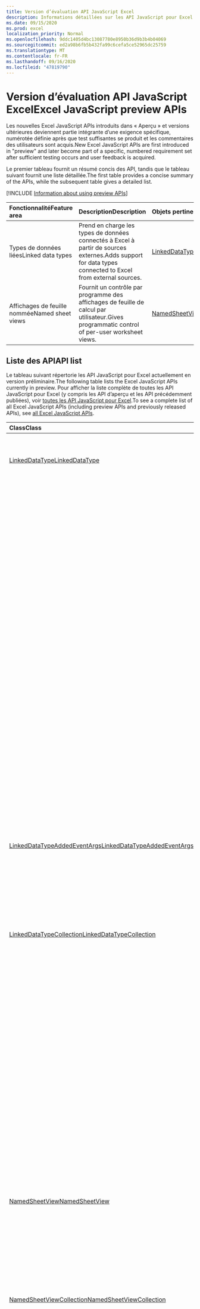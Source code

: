 ```yaml
---
title: Version d’évaluation API JavaScript Excel
description: Informations détaillées sur les API JavaScript pour Excel à venir.
ms.date: 09/15/2020
ms.prod: excel
localization_priority: Normal
ms.openlocfilehash: 9ddc1405d4bc13087780e8950b36d9b3b4b04069
ms.sourcegitcommit: ed2a98b6fb5b432fa99c6cefa5ce52965dc25759
ms.translationtype: MT
ms.contentlocale: fr-FR
ms.lasthandoff: 09/16/2020
ms.locfileid: "47819790"
---
```

# <a name="excel-javascript-preview-apis"></a><span data-ttu-id="6dd8d-103">Version d’évaluation API JavaScript Excel</span><span class="sxs-lookup"><span data-stu-id="6dd8d-103">Excel JavaScript preview APIs</span></span>

<span data-ttu-id="6dd8d-104">Les nouvelles Excel JavaScript APIs introduits dans « Aperçu » et versions ultérieures deviennent partie intégrante d’une exigence spécifique, numérotée définie après que test suffisantes se produit et les commentaires des utilisateurs sont acquis.</span><span class="sxs-lookup"><span data-stu-id="6dd8d-104">New Excel JavaScript APIs are first introduced in "preview" and later become part of a specific, numbered requirement set after sufficient testing occurs and user feedback is acquired.</span></span>

<span data-ttu-id="6dd8d-105">Le premier tableau fournit un résumé concis des API, tandis que le tableau suivant fournit une liste détaillée.</span><span class="sxs-lookup"><span data-stu-id="6dd8d-105">The first table provides a concise summary of the APIs, while the subsequent table gives a detailed list.</span></span>

[!INCLUDE [Information about using preview APIs](../../includes/using-preview-apis-host.md)]

| <span data-ttu-id="6dd8d-106">Fonctionnalité</span><span class="sxs-lookup"><span data-stu-id="6dd8d-106">Feature area</span></span> | <span data-ttu-id="6dd8d-107">Description</span><span class="sxs-lookup"><span data-stu-id="6dd8d-107">Description</span></span> | <span data-ttu-id="6dd8d-108">Objets pertinents</span><span class="sxs-lookup"><span data-stu-id="6dd8d-108">Relevant objects</span></span> |
|:--- |:--- |:--- |
| <span data-ttu-id="6dd8d-109">Types de données liées</span><span class="sxs-lookup"><span data-stu-id="6dd8d-109">Linked data types</span></span> | <span data-ttu-id="6dd8d-110">Prend en charge les types de données connectés à Excel à partir de sources externes.</span><span class="sxs-lookup"><span data-stu-id="6dd8d-110">Adds support for data types connected to Excel from external sources.</span></span> | [<span data-ttu-id="6dd8d-111">LinkedDataType</span><span class="sxs-lookup"><span data-stu-id="6dd8d-111">LinkedDataType</span></span>](/javascript/api/excel/excel.linkeddatatype)|
| <span data-ttu-id="6dd8d-112">Affichages de feuille nommée</span><span class="sxs-lookup"><span data-stu-id="6dd8d-112">Named sheet views</span></span> | <span data-ttu-id="6dd8d-113">Fournit un contrôle par programme des affichages de feuille de calcul par utilisateur.</span><span class="sxs-lookup"><span data-stu-id="6dd8d-113">Gives programmatic control of per-user worksheet views.</span></span> | [<span data-ttu-id="6dd8d-114">NamedSheetView</span><span class="sxs-lookup"><span data-stu-id="6dd8d-114">NamedSheetView</span></span>](/javascript/api/excel/excel.namedsheetview) |

## <a name="api-list"></a><span data-ttu-id="6dd8d-115">Liste des API</span><span class="sxs-lookup"><span data-stu-id="6dd8d-115">API list</span></span>

<span data-ttu-id="6dd8d-116">Le tableau suivant répertorie les API JavaScript pour Excel actuellement en version préliminaire.</span><span class="sxs-lookup"><span data-stu-id="6dd8d-116">The following table lists the Excel JavaScript APIs currently in preview.</span></span> <span data-ttu-id="6dd8d-117">Pour afficher la liste complète de toutes les API JavaScript pour Excel (y compris les API d’aperçu et les API précédemment publiées), voir [toutes les API JavaScript pour Excel](/javascript/api/excel?view=excel-js-preview&preserve-view=true).</span><span class="sxs-lookup"><span data-stu-id="6dd8d-117">To see a complete list of all Excel JavaScript APIs (including preview APIs and previously released APIs), see [all Excel JavaScript APIs](/javascript/api/excel?view=excel-js-preview&preserve-view=true).</span></span>

| <span data-ttu-id="6dd8d-118">Class</span><span class="sxs-lookup"><span data-stu-id="6dd8d-118">Class</span></span> | <span data-ttu-id="6dd8d-119">Champs</span><span class="sxs-lookup"><span data-stu-id="6dd8d-119">Fields</span></span> | <span data-ttu-id="6dd8d-120">Description</span><span class="sxs-lookup"><span data-stu-id="6dd8d-120">Description</span></span> |
|:---|:---|:---|
|[<span data-ttu-id="6dd8d-121">LinkedDataType</span><span class="sxs-lookup"><span data-stu-id="6dd8d-121">LinkedDataType</span></span>](/javascript/api/excel/excel.linkeddatatype)|[<span data-ttu-id="6dd8d-122">dataProvider</span><span class="sxs-lookup"><span data-stu-id="6dd8d-122">dataProvider</span></span>](/javascript/api/excel/excel.linkeddatatype#dataprovider)|<span data-ttu-id="6dd8d-123">Nom du fournisseur de données pour le type de données liées.</span><span class="sxs-lookup"><span data-stu-id="6dd8d-123">The name of the data provider for the linked data type.</span></span> <span data-ttu-id="6dd8d-124">Cela peut changer lorsque les informations sont récupérées à partir du service.</span><span class="sxs-lookup"><span data-stu-id="6dd8d-124">This may change when information is retrieved from the service.</span></span>|
||[<span data-ttu-id="6dd8d-125">lastRefreshed</span><span class="sxs-lookup"><span data-stu-id="6dd8d-125">lastRefreshed</span></span>](/javascript/api/excel/excel.linkeddatatype#lastrefreshed)|<span data-ttu-id="6dd8d-126">Date et heure locales du fuseau horaire depuis l’ouverture du classeur lors de la dernière actualisation du type de données liées.</span><span class="sxs-lookup"><span data-stu-id="6dd8d-126">The local time-zone date and time since the workbook was opened when the linked data type was last refreshed.</span></span>|
||[<span data-ttu-id="6dd8d-127">name</span><span class="sxs-lookup"><span data-stu-id="6dd8d-127">name</span></span>](/javascript/api/excel/excel.linkeddatatype#name)|<span data-ttu-id="6dd8d-128">Nom du type de données liées.</span><span class="sxs-lookup"><span data-stu-id="6dd8d-128">The name of the linked data type.</span></span> <span data-ttu-id="6dd8d-129">Cela peut changer lorsque les informations sont récupérées à partir du service.</span><span class="sxs-lookup"><span data-stu-id="6dd8d-129">This may change when information is retrieved from the service.</span></span>|
||[<span data-ttu-id="6dd8d-130">periodicRefreshInterval</span><span class="sxs-lookup"><span data-stu-id="6dd8d-130">periodicRefreshInterval</span></span>](/javascript/api/excel/excel.linkeddatatype#periodicrefreshinterval)|<span data-ttu-id="6dd8d-131">Fréquence, en secondes, à laquelle le type de données liées est actualisé si `refreshMode` est défini sur « périodique ».</span><span class="sxs-lookup"><span data-stu-id="6dd8d-131">The frequency, in seconds, at which the linked data type is refreshed if `refreshMode` is set to "Periodic".</span></span>|
||[<span data-ttu-id="6dd8d-132">refreshMode</span><span class="sxs-lookup"><span data-stu-id="6dd8d-132">refreshMode</span></span>](/javascript/api/excel/excel.linkeddatatype#refreshmode)|<span data-ttu-id="6dd8d-133">Mécanisme par lequel les données du type de données liées sont récupérées.</span><span class="sxs-lookup"><span data-stu-id="6dd8d-133">The mechanism by which the data for the linked data type is retrieved.</span></span>|
||[<span data-ttu-id="6dd8d-134">serviceId</span><span class="sxs-lookup"><span data-stu-id="6dd8d-134">serviceId</span></span>](/javascript/api/excel/excel.linkeddatatype#serviceid)|<span data-ttu-id="6dd8d-135">ID unique du type de données liées.</span><span class="sxs-lookup"><span data-stu-id="6dd8d-135">The unique id of the linked data type.</span></span>|
||[<span data-ttu-id="6dd8d-136">supportedRefreshModes</span><span class="sxs-lookup"><span data-stu-id="6dd8d-136">supportedRefreshModes</span></span>](/javascript/api/excel/excel.linkeddatatype#supportedrefreshmodes)|<span data-ttu-id="6dd8d-137">Renvoie un tableau avec tous les modes d’actualisation pris en charge par le type de données liées.</span><span class="sxs-lookup"><span data-stu-id="6dd8d-137">Returns an array with all the refresh modes supported by the linked data type.</span></span> <span data-ttu-id="6dd8d-138">Le contenu du tableau peut changer lorsque les informations sont récupérées à partir du service.</span><span class="sxs-lookup"><span data-stu-id="6dd8d-138">The contents of the array may change when information is retrieved from the service.</span></span>|
||[<span data-ttu-id="6dd8d-139">requestRefresh()</span><span class="sxs-lookup"><span data-stu-id="6dd8d-139">requestRefresh()</span></span>](/javascript/api/excel/excel.linkeddatatype#requestrefresh--)|<span data-ttu-id="6dd8d-140">Effectue une demande pour actualiser le type de données liées.</span><span class="sxs-lookup"><span data-stu-id="6dd8d-140">Makes a request to refresh the linked data type.</span></span> <span data-ttu-id="6dd8d-141">Si le service est occupé ou inaccessible temporairement, la demande ne sera pas remplie.</span><span class="sxs-lookup"><span data-stu-id="6dd8d-141">If the service is busy or otherwise temporarily inaccessible, the request will not be fulfilled.</span></span>|
||[<span data-ttu-id="6dd8d-142">requestSetRefreshMode (refreshMode : Excel. LinkedDataTypeRefreshMode)</span><span class="sxs-lookup"><span data-stu-id="6dd8d-142">requestSetRefreshMode(refreshMode: Excel.LinkedDataTypeRefreshMode)</span></span>](/javascript/api/excel/excel.linkeddatatype#requestsetrefreshmode-refreshmode-)|<span data-ttu-id="6dd8d-143">Effectue une demande pour modifier le mode d’actualisation de ce type de données liées.</span><span class="sxs-lookup"><span data-stu-id="6dd8d-143">Makes a request to change the refresh mode for this linked data type.</span></span>|
|[<span data-ttu-id="6dd8d-144">LinkedDataTypeAddedEventArgs</span><span class="sxs-lookup"><span data-stu-id="6dd8d-144">LinkedDataTypeAddedEventArgs</span></span>](/javascript/api/excel/excel.linkeddatatypeaddedeventargs)|[<span data-ttu-id="6dd8d-145">serviceId</span><span class="sxs-lookup"><span data-stu-id="6dd8d-145">serviceId</span></span>](/javascript/api/excel/excel.linkeddatatypeaddedeventargs#serviceid)|<span data-ttu-id="6dd8d-146">ID unique du nouveau type de données liées.</span><span class="sxs-lookup"><span data-stu-id="6dd8d-146">The unique id of the new linked data type.</span></span>|
||[<span data-ttu-id="6dd8d-147">source</span><span class="sxs-lookup"><span data-stu-id="6dd8d-147">source</span></span>](/javascript/api/excel/excel.linkeddatatypeaddedeventargs#source)|<span data-ttu-id="6dd8d-148">Obtient la source de l’événement.</span><span class="sxs-lookup"><span data-stu-id="6dd8d-148">Gets the source of the event.</span></span> <span data-ttu-id="6dd8d-149">Pour plus d’informations, voir Excel.EventSource.</span><span class="sxs-lookup"><span data-stu-id="6dd8d-149">See Excel.EventSource for details.</span></span>|
||[<span data-ttu-id="6dd8d-150">type</span><span class="sxs-lookup"><span data-stu-id="6dd8d-150">type</span></span>](/javascript/api/excel/excel.linkeddatatypeaddedeventargs#type)|<span data-ttu-id="6dd8d-151">Obtient le type de l’événement.</span><span class="sxs-lookup"><span data-stu-id="6dd8d-151">Gets the type of the event.</span></span> <span data-ttu-id="6dd8d-152">Pour plus d’informations, voir Excel.EventType.</span><span class="sxs-lookup"><span data-stu-id="6dd8d-152">See Excel.EventType for details.</span></span>|
|[<span data-ttu-id="6dd8d-153">LinkedDataTypeCollection</span><span class="sxs-lookup"><span data-stu-id="6dd8d-153">LinkedDataTypeCollection</span></span>](/javascript/api/excel/excel.linkeddatatypecollection)|[<span data-ttu-id="6dd8d-154">getCount()</span><span class="sxs-lookup"><span data-stu-id="6dd8d-154">getCount()</span></span>](/javascript/api/excel/excel.linkeddatatypecollection#getcount--)|<span data-ttu-id="6dd8d-155">Obtient le nombre de types de données liées dans la collection.</span><span class="sxs-lookup"><span data-stu-id="6dd8d-155">Gets the number of linked data types in the collection.</span></span>|
||[<span data-ttu-id="6dd8d-156">getItem (Key : nombre)</span><span class="sxs-lookup"><span data-stu-id="6dd8d-156">getItem(key: number)</span></span>](/javascript/api/excel/excel.linkeddatatypecollection#getitem-key-)|<span data-ttu-id="6dd8d-157">Obtient un type de données liées par ID de service.</span><span class="sxs-lookup"><span data-stu-id="6dd8d-157">Gets a linked data type by service id.</span></span>|
||[<span data-ttu-id="6dd8d-158">getItemAt(index: number)</span><span class="sxs-lookup"><span data-stu-id="6dd8d-158">getItemAt(index: number)</span></span>](/javascript/api/excel/excel.linkeddatatypecollection#getitemat-index-)|<span data-ttu-id="6dd8d-159">Obtient un type de données liées par son index dans la collection.</span><span class="sxs-lookup"><span data-stu-id="6dd8d-159">Gets a linked data type by its index in the collection.</span></span>|
||[<span data-ttu-id="6dd8d-160">getItemOrNullObject (Key : nombre)</span><span class="sxs-lookup"><span data-stu-id="6dd8d-160">getItemOrNullObject(key: number)</span></span>](/javascript/api/excel/excel.linkeddatatypecollection#getitemornullobject-key-)|<span data-ttu-id="6dd8d-161">Obtient un type de données liées par ID.</span><span class="sxs-lookup"><span data-stu-id="6dd8d-161">Gets a linked data type by ID.</span></span> <span data-ttu-id="6dd8d-162">Si le type de données liées n’existe pas, il s’agit d’un objet dont la `isNullObject` propriété a la valeur `true` .</span><span class="sxs-lookup"><span data-stu-id="6dd8d-162">If the linked data type does not exist, an object with its `isNullObject` property set to `true`.</span></span> <span data-ttu-id="6dd8d-163">Pour plus d’informations, consultez la rubrique {@link https://docs.microsoft.com/office/dev/add-ins/develop/application-specific-api-model#ornullobject-methods-and-properties</span><span class="sxs-lookup"><span data-stu-id="6dd8d-163">For further information, see {@link https://docs.microsoft.com/office/dev/add-ins/develop/application-specific-api-model#ornullobject-methods-and-properties</span></span> | <span data-ttu-id="6dd8d-164">\* Méthodes et propriétés de OrNullObject}.</span><span class="sxs-lookup"><span data-stu-id="6dd8d-164">\*OrNullObject methods and properties}.</span></span>|
||[<span data-ttu-id="6dd8d-165">items</span><span class="sxs-lookup"><span data-stu-id="6dd8d-165">items</span></span>](/javascript/api/excel/excel.linkeddatatypecollection#items)|<span data-ttu-id="6dd8d-166">Obtient l’élément enfant chargé dans cette collection de sites.</span><span class="sxs-lookup"><span data-stu-id="6dd8d-166">Gets the loaded child items in this collection.</span></span>|
||[<span data-ttu-id="6dd8d-167">requestRefreshAll()</span><span class="sxs-lookup"><span data-stu-id="6dd8d-167">requestRefreshAll()</span></span>](/javascript/api/excel/excel.linkeddatatypecollection#requestrefreshall--)|<span data-ttu-id="6dd8d-168">Effectue une demande d’actualisation de tous les types de données liées dans la collection.</span><span class="sxs-lookup"><span data-stu-id="6dd8d-168">Makes a request to refresh all the linked data types in the collection.</span></span>|
|[<span data-ttu-id="6dd8d-169">NamedSheetView</span><span class="sxs-lookup"><span data-stu-id="6dd8d-169">NamedSheetView</span></span>](/javascript/api/excel/excel.namedsheetview)|[<span data-ttu-id="6dd8d-170">activate()</span><span class="sxs-lookup"><span data-stu-id="6dd8d-170">activate()</span></span>](/javascript/api/excel/excel.namedsheetview#activate--)|<span data-ttu-id="6dd8d-171">Active l’affichage tableau.</span><span class="sxs-lookup"><span data-stu-id="6dd8d-171">Activates this sheet view.</span></span> <span data-ttu-id="6dd8d-172">Cela équivaut à l’utilisation de l’option « Basculer vers » dans l’interface utilisateur Excel.</span><span class="sxs-lookup"><span data-stu-id="6dd8d-172">This is equivalent to using "Switch To" in the Excel UI.</span></span>|
||[<span data-ttu-id="6dd8d-173">delete()</span><span class="sxs-lookup"><span data-stu-id="6dd8d-173">delete()</span></span>](/javascript/api/excel/excel.namedsheetview#delete--)|<span data-ttu-id="6dd8d-174">Supprime l’affichage tableau de la feuille de calcul.</span><span class="sxs-lookup"><span data-stu-id="6dd8d-174">Removes the sheet view from the worksheet.</span></span>|
||[<span data-ttu-id="6dd8d-175">doublon (Name ?: String)</span><span class="sxs-lookup"><span data-stu-id="6dd8d-175">duplicate(name?: string)</span></span>](/javascript/api/excel/excel.namedsheetview#duplicate-name-)|<span data-ttu-id="6dd8d-176">Crée une copie de l’affichage de cette feuille.</span><span class="sxs-lookup"><span data-stu-id="6dd8d-176">Creates a copy of this sheet view.</span></span>|
||[<span data-ttu-id="6dd8d-177">name</span><span class="sxs-lookup"><span data-stu-id="6dd8d-177">name</span></span>](/javascript/api/excel/excel.namedsheetview#name)|<span data-ttu-id="6dd8d-178">Obtient ou définit le nom de l’affichage tableau.</span><span class="sxs-lookup"><span data-stu-id="6dd8d-178">Gets or sets the name of the sheet view.</span></span>|
|[<span data-ttu-id="6dd8d-179">NamedSheetViewCollection</span><span class="sxs-lookup"><span data-stu-id="6dd8d-179">NamedSheetViewCollection</span></span>](/javascript/api/excel/excel.namedsheetviewcollection)|[<span data-ttu-id="6dd8d-180">add(name: string)</span><span class="sxs-lookup"><span data-stu-id="6dd8d-180">add(name: string)</span></span>](/javascript/api/excel/excel.namedsheetviewcollection#add-name-)|<span data-ttu-id="6dd8d-181">Crée une nouvelle vue de feuille portant le nom donné.</span><span class="sxs-lookup"><span data-stu-id="6dd8d-181">Creates a new sheet view with the given name.</span></span>|
||[<span data-ttu-id="6dd8d-182">enterTemporary()</span><span class="sxs-lookup"><span data-stu-id="6dd8d-182">enterTemporary()</span></span>](/javascript/api/excel/excel.namedsheetviewcollection#entertemporary--)|<span data-ttu-id="6dd8d-183">Crée et active un nouvel affichage de tableau temporaire.</span><span class="sxs-lookup"><span data-stu-id="6dd8d-183">Creates and activates a new temporary sheet view.</span></span>|
||[<span data-ttu-id="6dd8d-184">Exit ()</span><span class="sxs-lookup"><span data-stu-id="6dd8d-184">exit()</span></span>](/javascript/api/excel/excel.namedsheetviewcollection#exit--)|<span data-ttu-id="6dd8d-185">Quitte l’affichage de la feuille active.</span><span class="sxs-lookup"><span data-stu-id="6dd8d-185">Exits the currently active sheet view.</span></span>|
||[<span data-ttu-id="6dd8d-186">getActive()</span><span class="sxs-lookup"><span data-stu-id="6dd8d-186">getActive()</span></span>](/javascript/api/excel/excel.namedsheetviewcollection#getactive--)|<span data-ttu-id="6dd8d-187">Obtient l’affichage de la feuille actuellement actif de la feuille de calcul.</span><span class="sxs-lookup"><span data-stu-id="6dd8d-187">Gets the worksheet's currently active sheet view.</span></span>|
||[<span data-ttu-id="6dd8d-188">getCount()</span><span class="sxs-lookup"><span data-stu-id="6dd8d-188">getCount()</span></span>](/javascript/api/excel/excel.namedsheetviewcollection#getcount--)|<span data-ttu-id="6dd8d-189">Obtient le nombre d’affichages de feuille dans cette feuille de calcul.</span><span class="sxs-lookup"><span data-stu-id="6dd8d-189">Gets the number of sheet views in this worksheet.</span></span>|
||[<span data-ttu-id="6dd8d-190">getItem(key: string)</span><span class="sxs-lookup"><span data-stu-id="6dd8d-190">getItem(key: string)</span></span>](/javascript/api/excel/excel.namedsheetviewcollection#getitem-key-)|<span data-ttu-id="6dd8d-191">Obtient un affichage tableau à l’aide de son nom.</span><span class="sxs-lookup"><span data-stu-id="6dd8d-191">Gets a sheet view using its name.</span></span>|
||[<span data-ttu-id="6dd8d-192">getItemAt(index: number)</span><span class="sxs-lookup"><span data-stu-id="6dd8d-192">getItemAt(index: number)</span></span>](/javascript/api/excel/excel.namedsheetviewcollection#getitemat-index-)|<span data-ttu-id="6dd8d-193">Obtient un affichage feuille par son index dans la collection.</span><span class="sxs-lookup"><span data-stu-id="6dd8d-193">Gets a sheet view by its index in the collection.</span></span>|
||[<span data-ttu-id="6dd8d-194">items</span><span class="sxs-lookup"><span data-stu-id="6dd8d-194">items</span></span>](/javascript/api/excel/excel.namedsheetviewcollection#items)|<span data-ttu-id="6dd8d-195">Obtient l’élément enfant chargé dans cette collection de sites.</span><span class="sxs-lookup"><span data-stu-id="6dd8d-195">Gets the loaded child items in this collection.</span></span>|
|[<span data-ttu-id="6dd8d-196">PivotLayout</span><span class="sxs-lookup"><span data-stu-id="6dd8d-196">PivotLayout</span></span>](/javascript/api/excel/excel.pivotlayout)|[<span data-ttu-id="6dd8d-197">altTextDescription</span><span class="sxs-lookup"><span data-stu-id="6dd8d-197">altTextDescription</span></span>](/javascript/api/excel/excel.pivotlayout#alttextdescription)|<span data-ttu-id="6dd8d-198">Description du texte de remplacement du tableau croisé dynamique.</span><span class="sxs-lookup"><span data-stu-id="6dd8d-198">The alt text description of the PivotTable.</span></span>|
||[<span data-ttu-id="6dd8d-199">altTextTitle</span><span class="sxs-lookup"><span data-stu-id="6dd8d-199">altTextTitle</span></span>](/javascript/api/excel/excel.pivotlayout#alttexttitle)|<span data-ttu-id="6dd8d-200">Titre de texte de remplacement du tableau croisé dynamique.</span><span class="sxs-lookup"><span data-stu-id="6dd8d-200">The alt text title of the PivotTable.</span></span>|
||[<span data-ttu-id="6dd8d-201">displayBlankLineAfterEachItem (Display : Boolean)</span><span class="sxs-lookup"><span data-stu-id="6dd8d-201">displayBlankLineAfterEachItem(display: boolean)</span></span>](/javascript/api/excel/excel.pivotlayout#displayblanklineaftereachitem-display-)|<span data-ttu-id="6dd8d-202">Définit si une ligne vide doit être affichée après chaque élément.</span><span class="sxs-lookup"><span data-stu-id="6dd8d-202">Sets whether or not to display a blank line after each item.</span></span> <span data-ttu-id="6dd8d-203">Cette valeur est définie au niveau global pour le tableau croisé dynamique et appliquée à des champs PivotFields individuels.</span><span class="sxs-lookup"><span data-stu-id="6dd8d-203">This is set at the global level for the PivotTable and applied to individual PivotFields.</span></span>|
||[<span data-ttu-id="6dd8d-204">emptyCellText</span><span class="sxs-lookup"><span data-stu-id="6dd8d-204">emptyCellText</span></span>](/javascript/api/excel/excel.pivotlayout#emptycelltext)|<span data-ttu-id="6dd8d-205">Texte qui est rempli automatiquement dans une cellule vide du tableau croisé dynamique si `fillEmptyCells == true` .</span><span class="sxs-lookup"><span data-stu-id="6dd8d-205">The text that is automatically filled into any empty cell in the PivotTable if `fillEmptyCells == true`.</span></span>|
||[<span data-ttu-id="6dd8d-206">fillEmptyCells</span><span class="sxs-lookup"><span data-stu-id="6dd8d-206">fillEmptyCells</span></span>](/javascript/api/excel/excel.pivotlayout#fillemptycells)|<span data-ttu-id="6dd8d-207">Indique si les cellules vides dans le tableau croisé dynamique doivent être renseignées avec le `emptyCellText` .</span><span class="sxs-lookup"><span data-stu-id="6dd8d-207">Specifies whether empty cells in the PivotTable should be populated with the `emptyCellText`.</span></span> <span data-ttu-id="6dd8d-208">Elle a la valeur False par défaut.</span><span class="sxs-lookup"><span data-stu-id="6dd8d-208">False by default.</span></span>|
||[<span data-ttu-id="6dd8d-209">getCell(dataHierarchy: DataPivotHierarchy \| string, rowItems: Array<PivotItem \| string>, columnItems: Array<PivotItem \| string>)</span><span class="sxs-lookup"><span data-stu-id="6dd8d-209">getCell(dataHierarchy: DataPivotHierarchy \| string, rowItems: Array<PivotItem \| string>, columnItems: Array<PivotItem \| string>)</span></span>](/javascript/api/excel/excel.pivotlayout#getcell-datahierarchy--rowitems--columnitems-)|<span data-ttu-id="6dd8d-210">Obtient une cellule unique dans le tableau croisé dynamique basé sur une hiérarchie de données ainsi que les éléments de ligne et de colonne de leurs hiérarchies respectives.</span><span class="sxs-lookup"><span data-stu-id="6dd8d-210">Gets a unique cell in the PivotTable based on a data hierarchy and the row and column items of their respective hierarchies.</span></span> <span data-ttu-id="6dd8d-211">La cellule renvoyée est l’intersection de la ligne donnée et une colonne qui contient les données à partir de la hiérarchie donnée.</span><span class="sxs-lookup"><span data-stu-id="6dd8d-211">The returned cell is the intersection of the given row and column that contains the data from the given hierarchy.</span></span> <span data-ttu-id="6dd8d-212">Cette méthode est l’inverse de l’appel getPivotItems et getDataHierarchy sur une cellule particulière.</span><span class="sxs-lookup"><span data-stu-id="6dd8d-212">This method is the inverse of calling getPivotItems and getDataHierarchy on a particular cell.</span></span>|
||[<span data-ttu-id="6dd8d-213">repeatAllItemLabels (repeatLabels : booléen)</span><span class="sxs-lookup"><span data-stu-id="6dd8d-213">repeatAllItemLabels(repeatLabels: boolean)</span></span>](/javascript/api/excel/excel.pivotlayout#repeatallitemlabels-repeatlabels-)|<span data-ttu-id="6dd8d-214">Définit le paramètre « répéter toutes les étiquettes d’éléments » sur tous les champs du tableau croisé dynamique.</span><span class="sxs-lookup"><span data-stu-id="6dd8d-214">Sets the "repeat all item labels" setting across all fields in the PivotTable.</span></span>|
||[<span data-ttu-id="6dd8d-215">setStyle (style : String \| PivotTableStyle \| BuiltInPivotTableStyle)</span><span class="sxs-lookup"><span data-stu-id="6dd8d-215">setStyle(style: string \| PivotTableStyle \| BuiltInPivotTableStyle)</span></span>](/javascript/api/excel/excel.pivotlayout#setstyle-style-)|<span data-ttu-id="6dd8d-216">Définit le style appliqué au tableau croisé dynamique.</span><span class="sxs-lookup"><span data-stu-id="6dd8d-216">Sets the style applied to the PivotTable.</span></span>|
||[<span data-ttu-id="6dd8d-217">showFieldHeaders</span><span class="sxs-lookup"><span data-stu-id="6dd8d-217">showFieldHeaders</span></span>](/javascript/api/excel/excel.pivotlayout#showfieldheaders)|<span data-ttu-id="6dd8d-218">Indique si le tableau croisé dynamique affiche les en-têtes de champ (légendes de champ et listes déroulantes de filtre).</span><span class="sxs-lookup"><span data-stu-id="6dd8d-218">Specifies whether the PivotTable displays field headers (field captions and filter drop-downs).</span></span>|
|[<span data-ttu-id="6dd8d-219">PivotTable</span><span class="sxs-lookup"><span data-stu-id="6dd8d-219">PivotTable</span></span>](/javascript/api/excel/excel.pivottable)|[<span data-ttu-id="6dd8d-220">refreshOnOpen</span><span class="sxs-lookup"><span data-stu-id="6dd8d-220">refreshOnOpen</span></span>](/javascript/api/excel/excel.pivottable#refreshonopen)|<span data-ttu-id="6dd8d-221">Indique si le tableau croisé dynamique est actualisé lors de l’ouverture du classeur.</span><span class="sxs-lookup"><span data-stu-id="6dd8d-221">Specifies whether the PivotTable refreshes when the workbook opens.</span></span> <span data-ttu-id="6dd8d-222">Correspond au paramètre « actualiser lors du chargement » dans l’interface utilisateur.</span><span class="sxs-lookup"><span data-stu-id="6dd8d-222">Corresponds to "Refresh on load" setting in the UI.</span></span>|
|[<span data-ttu-id="6dd8d-223">Range</span><span class="sxs-lookup"><span data-stu-id="6dd8d-223">Range</span></span>](/javascript/api/excel/excel.range)|[<span data-ttu-id="6dd8d-224">getMergedAreas()</span><span class="sxs-lookup"><span data-stu-id="6dd8d-224">getMergedAreas()</span></span>](/javascript/api/excel/excel.range#getmergedareas--)|<span data-ttu-id="6dd8d-225">Renvoie un `RangeAreas` objet qui représente les zones fusionnées dans cette plage.</span><span class="sxs-lookup"><span data-stu-id="6dd8d-225">Returns a `RangeAreas` object that represents the merged areas in this range.</span></span> <span data-ttu-id="6dd8d-226">Notez que si le nombre de zones fusionnées dans cette plage est supérieur à 512, l’API ne renverra pas le résultat.</span><span class="sxs-lookup"><span data-stu-id="6dd8d-226">Note that if the merged areas count in this range is more than 512, the API will fail to return the result.</span></span>|
||[<span data-ttu-id="6dd8d-227">getPrecedents()</span><span class="sxs-lookup"><span data-stu-id="6dd8d-227">getPrecedents()</span></span>](/javascript/api/excel/excel.range#getprecedents--)|<span data-ttu-id="6dd8d-228">Renvoie un `WorkbookRangeAreas` Object qui représente la plage contenant tous les antécédents d’une cellule dans une même feuille de calcul ou dans plusieurs feuilles de calcul.</span><span class="sxs-lookup"><span data-stu-id="6dd8d-228">Returns a `WorkbookRangeAreas` object that represents the range containing all the precedents of a cell in same worksheet or in multiple worksheets.</span></span>|
|[<span data-ttu-id="6dd8d-229">RefreshModeChangedEventArgs</span><span class="sxs-lookup"><span data-stu-id="6dd8d-229">RefreshModeChangedEventArgs</span></span>](/javascript/api/excel/excel.refreshmodechangedeventargs)|[<span data-ttu-id="6dd8d-230">refreshMode</span><span class="sxs-lookup"><span data-stu-id="6dd8d-230">refreshMode</span></span>](/javascript/api/excel/excel.refreshmodechangedeventargs#refreshmode)|<span data-ttu-id="6dd8d-231">Mode d’actualisation du type de données liées.</span><span class="sxs-lookup"><span data-stu-id="6dd8d-231">The linked data type refresh mode.</span></span>|
||[<span data-ttu-id="6dd8d-232">serviceId</span><span class="sxs-lookup"><span data-stu-id="6dd8d-232">serviceId</span></span>](/javascript/api/excel/excel.refreshmodechangedeventargs#serviceid)|<span data-ttu-id="6dd8d-233">ID unique de l’objet dont le mode d’actualisation a été modifié.</span><span class="sxs-lookup"><span data-stu-id="6dd8d-233">The unique id of the object whose refresh mode was changed.</span></span>|
||[<span data-ttu-id="6dd8d-234">source</span><span class="sxs-lookup"><span data-stu-id="6dd8d-234">source</span></span>](/javascript/api/excel/excel.refreshmodechangedeventargs#source)|<span data-ttu-id="6dd8d-235">Obtient la source de l’événement.</span><span class="sxs-lookup"><span data-stu-id="6dd8d-235">Gets the source of the event.</span></span> <span data-ttu-id="6dd8d-236">Pour plus d’informations, voir Excel.EventSource.</span><span class="sxs-lookup"><span data-stu-id="6dd8d-236">See Excel.EventSource for details.</span></span>|
||[<span data-ttu-id="6dd8d-237">type</span><span class="sxs-lookup"><span data-stu-id="6dd8d-237">type</span></span>](/javascript/api/excel/excel.refreshmodechangedeventargs#type)|<span data-ttu-id="6dd8d-238">Obtient le type de l’événement.</span><span class="sxs-lookup"><span data-stu-id="6dd8d-238">Gets the type of the event.</span></span> <span data-ttu-id="6dd8d-239">Pour plus d’informations, voir Excel.EventType.</span><span class="sxs-lookup"><span data-stu-id="6dd8d-239">See Excel.EventType for details.</span></span>|
|[<span data-ttu-id="6dd8d-240">RefreshRequestCompletedEventArgs</span><span class="sxs-lookup"><span data-stu-id="6dd8d-240">RefreshRequestCompletedEventArgs</span></span>](/javascript/api/excel/excel.refreshrequestcompletedeventargs)|[<span data-ttu-id="6dd8d-241">Actualisé</span><span class="sxs-lookup"><span data-stu-id="6dd8d-241">refreshed</span></span>](/javascript/api/excel/excel.refreshrequestcompletedeventargs#refreshed)|<span data-ttu-id="6dd8d-242">Indique si la demande d’actualisation a réussi.</span><span class="sxs-lookup"><span data-stu-id="6dd8d-242">Indicates if the request to refresh was successful.</span></span>|
||[<span data-ttu-id="6dd8d-243">serviceId</span><span class="sxs-lookup"><span data-stu-id="6dd8d-243">serviceId</span></span>](/javascript/api/excel/excel.refreshrequestcompletedeventargs#serviceid)|<span data-ttu-id="6dd8d-244">ID unique de l’objet dont la demande d’actualisation a été exécutée.</span><span class="sxs-lookup"><span data-stu-id="6dd8d-244">The unique id of the object whose refresh request was completed.</span></span>|
||[<span data-ttu-id="6dd8d-245">source</span><span class="sxs-lookup"><span data-stu-id="6dd8d-245">source</span></span>](/javascript/api/excel/excel.refreshrequestcompletedeventargs#source)|<span data-ttu-id="6dd8d-246">Obtient la source de l’événement.</span><span class="sxs-lookup"><span data-stu-id="6dd8d-246">Gets the source of the event.</span></span> <span data-ttu-id="6dd8d-247">Pour plus d’informations, voir Excel.EventSource.</span><span class="sxs-lookup"><span data-stu-id="6dd8d-247">See Excel.EventSource for details.</span></span>|
||[<span data-ttu-id="6dd8d-248">type</span><span class="sxs-lookup"><span data-stu-id="6dd8d-248">type</span></span>](/javascript/api/excel/excel.refreshrequestcompletedeventargs#type)|<span data-ttu-id="6dd8d-249">Obtient le type de l’événement.</span><span class="sxs-lookup"><span data-stu-id="6dd8d-249">Gets the type of the event.</span></span> <span data-ttu-id="6dd8d-250">Pour plus d’informations, voir Excel.EventType.</span><span class="sxs-lookup"><span data-stu-id="6dd8d-250">See Excel.EventType for details.</span></span>|
||[<span data-ttu-id="6dd8d-251">affichés</span><span class="sxs-lookup"><span data-stu-id="6dd8d-251">warnings</span></span>](/javascript/api/excel/excel.refreshrequestcompletedeventargs#warnings)|<span data-ttu-id="6dd8d-252">Tableau qui contient tous les avertissements générés à partir de la demande d’actualisation.</span><span class="sxs-lookup"><span data-stu-id="6dd8d-252">An array that contains any warnings generated from the refresh request.</span></span>|
|[<span data-ttu-id="6dd8d-253">ShapeCollection</span><span class="sxs-lookup"><span data-stu-id="6dd8d-253">ShapeCollection</span></span>](/javascript/api/excel/excel.shapecollection)|[<span data-ttu-id="6dd8d-254">addSvg(xml: string)</span><span class="sxs-lookup"><span data-stu-id="6dd8d-254">addSvg(xml: string)</span></span>](/javascript/api/excel/excel.shapecollection#addsvg-xml-)|<span data-ttu-id="6dd8d-255">Crée un graphique de fichiers SVG (SVG) à partir d’une chaîne XML et il est ajouté à la feuille de calcul.</span><span class="sxs-lookup"><span data-stu-id="6dd8d-255">Creates a scalable vector graphic (SVG) from an XML string and adds it to the worksheet.</span></span> <span data-ttu-id="6dd8d-256">Renvoie un objet Forme qui représente la nouvelle image.</span><span class="sxs-lookup"><span data-stu-id="6dd8d-256">Returns a Shape object that represents the new image.</span></span>|
|[<span data-ttu-id="6dd8d-257">Segment</span><span class="sxs-lookup"><span data-stu-id="6dd8d-257">Slicer</span></span>](/javascript/api/excel/excel.slicer)|[<span data-ttu-id="6dd8d-258">nameInFormula</span><span class="sxs-lookup"><span data-stu-id="6dd8d-258">nameInFormula</span></span>](/javascript/api/excel/excel.slicer#nameinformula)|<span data-ttu-id="6dd8d-259">Représente le nom du segment utilisé dans la formule.</span><span class="sxs-lookup"><span data-stu-id="6dd8d-259">Represents the slicer name used in the formula.</span></span>|
||[<span data-ttu-id="6dd8d-260">setStyle (style : String \| SlicerStyle \| BuiltInSlicerStyle)</span><span class="sxs-lookup"><span data-stu-id="6dd8d-260">setStyle(style: string \| SlicerStyle \| BuiltInSlicerStyle)</span></span>](/javascript/api/excel/excel.slicer#setstyle-style-)|<span data-ttu-id="6dd8d-261">Définit le style appliqué au segment.</span><span class="sxs-lookup"><span data-stu-id="6dd8d-261">Sets the style applied to the slicer.</span></span>|
|[<span data-ttu-id="6dd8d-262">Tableau</span><span class="sxs-lookup"><span data-stu-id="6dd8d-262">Table</span></span>](/javascript/api/excel/excel.table)|[<span data-ttu-id="6dd8d-263">clearStyle()</span><span class="sxs-lookup"><span data-stu-id="6dd8d-263">clearStyle()</span></span>](/javascript/api/excel/excel.table#clearstyle--)|<span data-ttu-id="6dd8d-264">Modifie le tableau pour utiliser le style de tableau par défaut.</span><span class="sxs-lookup"><span data-stu-id="6dd8d-264">Changes the table to use the default table style.</span></span>|
||[<span data-ttu-id="6dd8d-265">onFiltered</span><span class="sxs-lookup"><span data-stu-id="6dd8d-265">onFiltered</span></span>](/javascript/api/excel/excel.table#onfiltered)|<span data-ttu-id="6dd8d-266">Se produit lorsque le filtre est appliqué sur une table spécifique.</span><span class="sxs-lookup"><span data-stu-id="6dd8d-266">Occurs when filter is applied on a specific table.</span></span>|
||[<span data-ttu-id="6dd8d-267">tableStyle</span><span class="sxs-lookup"><span data-stu-id="6dd8d-267">tableStyle</span></span>](/javascript/api/excel/excel.table#tablestyle)|<span data-ttu-id="6dd8d-268">Style appliqué au tableau.</span><span class="sxs-lookup"><span data-stu-id="6dd8d-268">The style applied to the Table.</span></span>|
||[<span data-ttu-id="6dd8d-269">setStyle (style : String \| TableStyle \| BuiltInTableStyle)</span><span class="sxs-lookup"><span data-stu-id="6dd8d-269">setStyle(style: string \| TableStyle \| BuiltInTableStyle)</span></span>](/javascript/api/excel/excel.table#setstyle-style-)|<span data-ttu-id="6dd8d-270">Définit le style appliqué au tableau.</span><span class="sxs-lookup"><span data-stu-id="6dd8d-270">Sets the style applied to the table.</span></span>|
|[<span data-ttu-id="6dd8d-271">TableCollection</span><span class="sxs-lookup"><span data-stu-id="6dd8d-271">TableCollection</span></span>](/javascript/api/excel/excel.tablecollection)|[<span data-ttu-id="6dd8d-272">onFiltered</span><span class="sxs-lookup"><span data-stu-id="6dd8d-272">onFiltered</span></span>](/javascript/api/excel/excel.tablecollection#onfiltered)|<span data-ttu-id="6dd8d-273">Se produit lorsque le filtre est appliqué sur n’importe quel tableau dans un classeur ou une feuille de calcul.</span><span class="sxs-lookup"><span data-stu-id="6dd8d-273">Occurs when filter is applied on any table in a workbook, or a worksheet.</span></span>|
|[<span data-ttu-id="6dd8d-274">TableFilteredEventArgs</span><span class="sxs-lookup"><span data-stu-id="6dd8d-274">TableFilteredEventArgs</span></span>](/javascript/api/excel/excel.tablefilteredeventargs)|[<span data-ttu-id="6dd8d-275">tableId</span><span class="sxs-lookup"><span data-stu-id="6dd8d-275">tableId</span></span>](/javascript/api/excel/excel.tablefilteredeventargs#tableid)|<span data-ttu-id="6dd8d-276">Obtient l’ID de la table dans laquelle le filtre est appliqué.</span><span class="sxs-lookup"><span data-stu-id="6dd8d-276">Gets the id of the table in which the filter is applied.</span></span>|
||[<span data-ttu-id="6dd8d-277">type</span><span class="sxs-lookup"><span data-stu-id="6dd8d-277">type</span></span>](/javascript/api/excel/excel.tablefilteredeventargs#type)|<span data-ttu-id="6dd8d-278">Obtient le type de l’événement.</span><span class="sxs-lookup"><span data-stu-id="6dd8d-278">Gets the type of the event.</span></span> <span data-ttu-id="6dd8d-279">Pour plus d’informations, voir Excel.EventType.</span><span class="sxs-lookup"><span data-stu-id="6dd8d-279">See Excel.EventType for details.</span></span>|
||[<span data-ttu-id="6dd8d-280">worksheetId</span><span class="sxs-lookup"><span data-stu-id="6dd8d-280">worksheetId</span></span>](/javascript/api/excel/excel.tablefilteredeventargs#worksheetid)|<span data-ttu-id="6dd8d-281">Obtient l’ID de la feuille de calcul qui contient le tableau.</span><span class="sxs-lookup"><span data-stu-id="6dd8d-281">Gets the id of the worksheet which contains the table.</span></span>|
|[<span data-ttu-id="6dd8d-282">Classeur</span><span class="sxs-lookup"><span data-stu-id="6dd8d-282">Workbook</span></span>](/javascript/api/excel/excel.workbook)|[<span data-ttu-id="6dd8d-283">linkedDataTypes</span><span class="sxs-lookup"><span data-stu-id="6dd8d-283">linkedDataTypes</span></span>](/javascript/api/excel/excel.workbook#linkeddatatypes)|<span data-ttu-id="6dd8d-284">Renvoie une collection de types de données liées qui font partie du classeur.</span><span class="sxs-lookup"><span data-stu-id="6dd8d-284">Returns a collection of linked data types that are part of the workbook.</span></span>|
||[<span data-ttu-id="6dd8d-285">showPivotFieldList</span><span class="sxs-lookup"><span data-stu-id="6dd8d-285">showPivotFieldList</span></span>](/javascript/api/excel/excel.workbook#showpivotfieldlist)|<span data-ttu-id="6dd8d-286">Indique si le volet de liste de champs du tableau croisé dynamique est affiché au niveau du classeur.</span><span class="sxs-lookup"><span data-stu-id="6dd8d-286">Specifies whether the PivotTable's field list pane is shown at the workbook level.</span></span>|
||[<span data-ttu-id="6dd8d-287">use1904DateSystem</span><span class="sxs-lookup"><span data-stu-id="6dd8d-287">use1904DateSystem</span></span>](/javascript/api/excel/excel.workbook#use1904datesystem)|<span data-ttu-id="6dd8d-288">True si le classeur utilise le calendrier depuis 1904.</span><span class="sxs-lookup"><span data-stu-id="6dd8d-288">True if the workbook uses the 1904 date system.</span></span>|
|[<span data-ttu-id="6dd8d-289">Worksheet</span><span class="sxs-lookup"><span data-stu-id="6dd8d-289">Worksheet</span></span>](/javascript/api/excel/excel.worksheet)|[<span data-ttu-id="6dd8d-290">namedSheetViews</span><span class="sxs-lookup"><span data-stu-id="6dd8d-290">namedSheetViews</span></span>](/javascript/api/excel/excel.worksheet#namedsheetviews)|<span data-ttu-id="6dd8d-291">Renvoie une collection de vues de feuille présentes dans la feuille de calcul.</span><span class="sxs-lookup"><span data-stu-id="6dd8d-291">Returns a collection of sheet views that are present in the worksheet.</span></span>|
||[<span data-ttu-id="6dd8d-292">onFiltered</span><span class="sxs-lookup"><span data-stu-id="6dd8d-292">onFiltered</span></span>](/javascript/api/excel/excel.worksheet#onfiltered)|<span data-ttu-id="6dd8d-293">Se produit lorsque le filtre est appliqué sur un tableau spécifique.</span><span class="sxs-lookup"><span data-stu-id="6dd8d-293">Occurs when filter is applied on a specific worksheet.</span></span>|
|[<span data-ttu-id="6dd8d-294">WorksheetCollection</span><span class="sxs-lookup"><span data-stu-id="6dd8d-294">WorksheetCollection</span></span>](/javascript/api/excel/excel.worksheetcollection)|<span data-ttu-id="6dd8d-295">[addFromBase64(base64File: string, sheetNamesToInsert?: string[], positionType?: Excel.WorksheetPositionType, relativeTo?: Worksheet \| string)](/javascript/api/excel/excel.worksheetcollection#addfrombase64-base64file--sheetnamestoinsert--positiontype--relativeto-)</span><span class="sxs-lookup"><span data-stu-id="6dd8d-295">[addFromBase64(base64File: string, sheetNamesToInsert?: string[], positionType?: Excel.WorksheetPositionType, relativeTo?: Worksheet \| string)](/javascript/api/excel/excel.worksheetcollection#addfrombase64-base64file--sheetnamestoinsert--positiontype--relativeto-)</span></span>|<span data-ttu-id="6dd8d-296">Insère les feuilles de calcul spécifiées d’un classeur dans le classeur actif.</span><span class="sxs-lookup"><span data-stu-id="6dd8d-296">Inserts the specified worksheets of a workbook into the current workbook.</span></span>|
||[<span data-ttu-id="6dd8d-297">onFiltered</span><span class="sxs-lookup"><span data-stu-id="6dd8d-297">onFiltered</span></span>](/javascript/api/excel/excel.worksheetcollection#onfiltered)|<span data-ttu-id="6dd8d-298">Se produit lorsqu’un filtre de la feuille de calcul est appliqué dans le classeur.</span><span class="sxs-lookup"><span data-stu-id="6dd8d-298">Occurs when any worksheet's filter is applied in the workbook.</span></span>|
|[<span data-ttu-id="6dd8d-299">WorksheetFilteredEventArgs</span><span class="sxs-lookup"><span data-stu-id="6dd8d-299">WorksheetFilteredEventArgs</span></span>](/javascript/api/excel/excel.worksheetfilteredeventargs)|[<span data-ttu-id="6dd8d-300">type</span><span class="sxs-lookup"><span data-stu-id="6dd8d-300">type</span></span>](/javascript/api/excel/excel.worksheetfilteredeventargs#type)|<span data-ttu-id="6dd8d-301">Obtient le type de l’événement.</span><span class="sxs-lookup"><span data-stu-id="6dd8d-301">Gets the type of the event.</span></span> <span data-ttu-id="6dd8d-302">Pour plus d’informations, voir Excel.EventType.</span><span class="sxs-lookup"><span data-stu-id="6dd8d-302">See Excel.EventType for details.</span></span>|
||[<span data-ttu-id="6dd8d-303">worksheetId</span><span class="sxs-lookup"><span data-stu-id="6dd8d-303">worksheetId</span></span>](/javascript/api/excel/excel.worksheetfilteredeventargs#worksheetid)|<span data-ttu-id="6dd8d-304">Obtient l’ID de la feuille de calcul dans laquelle le filtre est appliqué.</span><span class="sxs-lookup"><span data-stu-id="6dd8d-304">Gets the id of the worksheet in which the filter is applied.</span></span>|

## <a name="see-also"></a><span data-ttu-id="6dd8d-305">Voir aussi</span><span class="sxs-lookup"><span data-stu-id="6dd8d-305">See also</span></span>

- [<span data-ttu-id="6dd8d-306">Documentation référence de l’API JavaScript pour Excel</span><span class="sxs-lookup"><span data-stu-id="6dd8d-306">Excel JavaScript API Reference Documentation</span></span>](/javascript/api/excel?view=excel-js-preview&preserve-view=true)
- [<span data-ttu-id="6dd8d-307">Ensembles de conditions requises de l’API JavaScript pour Excel</span><span class="sxs-lookup"><span data-stu-id="6dd8d-307">Excel JavaScript API requirement sets</span></span>](excel-api-requirement-sets.md)
